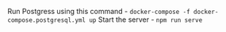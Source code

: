 Run Postgress using this command -
`docker-compose -f docker-compose.postgresql.yml up`
Start the server -
`npm run serve`
